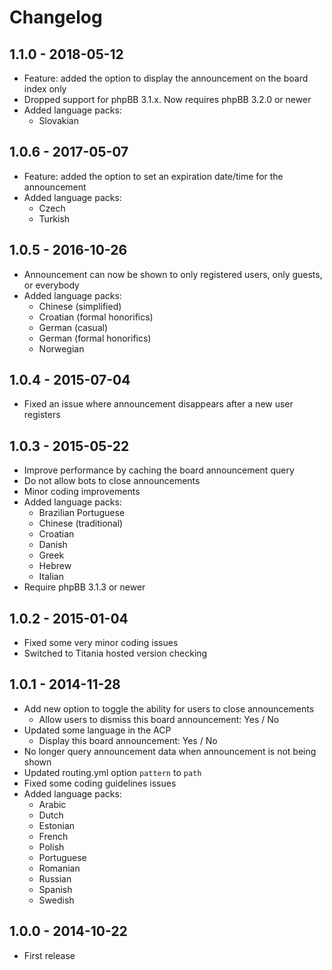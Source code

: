 # Changelog

## 1.1.0 - 2018-05-12

- Feature: added the option to display the announcement on the board index only
- Dropped support for phpBB 3.1.x. Now requires phpBB 3.2.0 or newer
- Added language packs:
    - Slovakian

## 1.0.6 - 2017-05-07

- Feature: added the option to set an expiration date/time for the announcement
- Added language packs:
    - Czech
    - Turkish

## 1.0.5 - 2016-10-26

- Announcement can now be shown to only registered users, only guests, or everybody 
- Added language packs:
    - Chinese (simplified)
    - Croatian (formal honorifics)
    - German (casual)
    - German (formal honorifics)
    - Norwegian

## 1.0.4 - 2015-07-04

- Fixed an issue where announcement disappears after a new user registers

## 1.0.3 - 2015-05-22

- Improve performance by caching the board announcement query
- Do not allow bots to close announcements
- Minor coding improvements
- Added language packs:
    - Brazilian Portuguese
    - Chinese (traditional)
    - Croatian
    - Danish
    - Greek
    - Hebrew
    - Italian
- Require phpBB 3.1.3 or newer

## 1.0.2 - 2015-01-04
- Fixed some very minor coding issues
- Switched to Titania hosted version checking

## 1.0.1 - 2014-11-28

- Add new option to toggle the ability for users to close announcements
    - Allow users to dismiss this board announcement: Yes / No
- Updated some language in the ACP
    - Display this board announcement: Yes / No
- No longer query announcement data when announcement is not being shown
- Updated routing.yml option `pattern` to `path`
- Fixed some coding guidelines issues
- Added language packs:
    - Arabic
    - Dutch
    - Estonian
    - French
    - Polish
    - Portuguese
    - Romanian
    - Russian
    - Spanish
    - Swedish

## 1.0.0 - 2014-10-22

- First release
